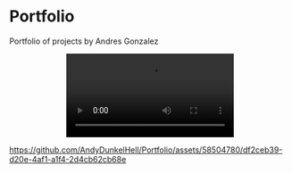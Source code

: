 # Portfolio
Portfolio of projects by Andres Gonzalez


<p align="center">
  <video src="https://github.com/AndyDunkelHell/Portfolio/blob/main/OtherProjects/Media/SmallTeaser_tiny.mp4" alt="Hand Final preview"/>
</p>


https://github.com/AndyDunkelHell/Portfolio/assets/58504780/df2ceb39-d20e-4af1-a1f4-2d4cb62cb68e